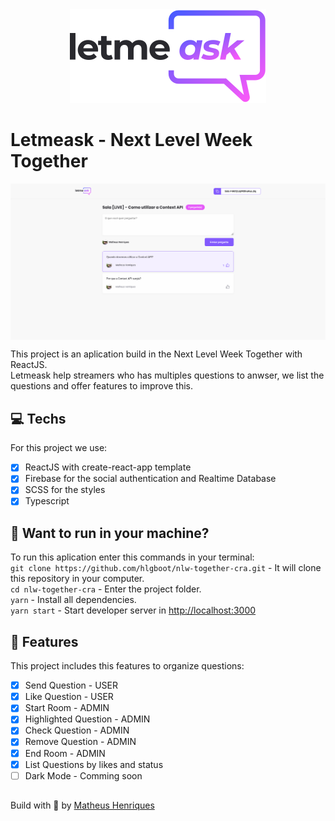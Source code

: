 <div align="center">
    <img src="./src/assets/images/logo.svg" alt="Letmeask Logo"/>
</div>

# Letmeask - Next Level Week Together

<img src="./src/assets/images/screenshot.png" alt="Letmeask Screenshot" align="center">

This project is an aplication build in the Next Level Week Together with ReactJS.\
Letmeask help streamers who has multiples questions to anwser, we list the questions and offer features to improve this.

## 💻 Techs

For this project we use:
- [x] ReactJS with create-react-app template
- [x] Firebase for the social authentication and Realtime Database
- [x] SCSS for the styles
- [x] Typescript

## 🚀 Want to run in your machine?

To run this aplication enter this commands in your terminal:\
`git clone https://github.com/hlgboot/nlw-together-cra.git` - It will clone this repository in your computer.\
`cd nlw-together-cra` - Enter the project folder.\
`yarn` - Install all dependencies.\
`yarn start` - Start developer server in [http://localhost:3000](http://localhost:3000)

## 🔨 Features
This project includes this features to organize questions:
- [x] Send Question - USER
- [x] Like Question - USER
- [x] Start Room - ADMIN
- [x] Highlighted Question - ADMIN
- [x] Check Question - ADMIN
- [x] Remove Question - ADMIN
- [x] End Room - ADMIN
- [x] List Questions by likes and status
- [ ] Dark Mode - Comming soon                                                                                                                         

##

Build with 💜 by [Matheus Henriques](https://github.com/hlgboot)